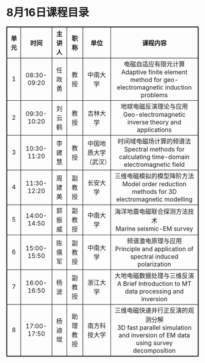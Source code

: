 # 8月16日课程目录

<style>
        table { border-collapse: collapse;}
        table,table tr th, table tr td { border:1px solid #000000; }
    </style>

<table align="center" cellpadding="10">
    <tr>
        <th align="center" valign="middle">单元</th align="center" valign="middle">
        <th align="center" valign="middle">时间</th align="center" valign="middle">
        <th align="center" valign="middle">主讲人</th align="center" valign="middle">
        <th align="center" valign="middle">职称</th align="center" valign="middle">
        <th align="center" valign="middle">单位</th align="center" valign="middle">
        <th align="center" valign="middle">课程内容</th align="center" valign="middle">
   </tr>
    <tr>
  		<td align="center" valign="middle">1</td>
        <td align="center" valign="middle">08:30-09:20</td>
        <td align="center" valign="middle">任政勇</td>
        <td align="center" valign="middle">教授</td>
        <td align="center" valign="middle">中南大学</td>
        <td align="center" valign="middle">电磁自适应有限元计算<br>
Adaptive finite element method for geo-electromagnetic induction problems
</td>
    </tr>
    <tr>
        <td align="center" valign="middle">2</td>
        <td align="center" valign="middle">09:30-10:20</td>
        <td align="center" valign="middle">刘云鹤</td>
        <td align="center" valign="middle">教授</td>
        <td align="center" valign="middle">吉林大学</td>
        <td align="center" valign="middle">地球电磁反演理论与应用<br>
Geo-electromagnetic inverse theory and applications
</td>
    </tr>
        <tr>
        <td align="center" valign="middle">3</td>
        <td align="center" valign="middle">10:30-11:20</td>
        <td align="center" valign="middle">李建慧</td>
        <td align="center" valign="middle">教授</td>
        <td align="center" valign="middle">中国地质大学（武汉）</td>
        <td align="center" valign="middle">时间域电磁场计算的频谱法<br>
Spectral methods for calculating time-domain electromagnetic field
</td>
    </tr>
        <tr>
        <td align="center" valign="middle">4</td>
        <td align="center" valign="middle">11:30-12:20</td>
        <td align="center" valign="middle">周建美</td>
        <td align="center" valign="middle">副教授</td>
        <td align="center" valign="middle">长安大学</td>
        <td align="center" valign="middle">三维电磁模拟的模型降阶方法<br>
Model order reduction methods for 3D electromagnetic modelling
</td>
    </tr>
       <tr>
  		<td align="center" valign="middle">5</td>
        <td align="center" valign="middle">14:00-14:50</td>
        <td align="center" valign="middle">郭振威</td>
        <td align="center" valign="middle">副教授</td>
        <td align="center" valign="middle">中南大学</td>
        <td align="center" valign="middle">海洋地震电磁联合探测方法技术<br>
Marine seismic-EM survey
</td>
    </tr>
    <tr>
        <td align="center" valign="middle">6</td>
        <td align="center" valign="middle">15:00-15:50</td>
        <td align="center" valign="middle">陈儒军</td>
        <td align="center" valign="middle">副教授</td>
        <td align="center" valign="middle">中南大学</td>
        <td align="center" valign="middle">频谱激电原理与应用<br>
Principle and application of spectral induced polarization
</td>
    </tr>
        <tr>
        <td align="center" valign="middle">7</td>
        <td align="center" valign="middle">16:00-16:50</td>
        <td align="center" valign="middle">杨波</td>
        <td align="center" valign="middle">副教授</td>
        <td align="center" valign="middle">浙江大学</td>
        <td align="center" valign="middle">大地电磁数据处理与三维反演<br>
A Brief Introduction to MT data processing and inversion
</td>
    </tr>
        <tr>
        <td align="center" valign="middle">8</td>
        <td align="center" valign="middle">17:00-17:50</td>
        <td align="center" valign="middle">杨迪琨</td>
        <td align="center" valign="middle">助理教授</td>
        <td align="center" valign="middle">南方科技大学</td>
        <td align="center" valign="middle">三维电磁快速并行正反演的观测分解<br>
3D fast parallel simulation and inversion of EM data using survey decomposition
</td>
    </tr>
</table>
